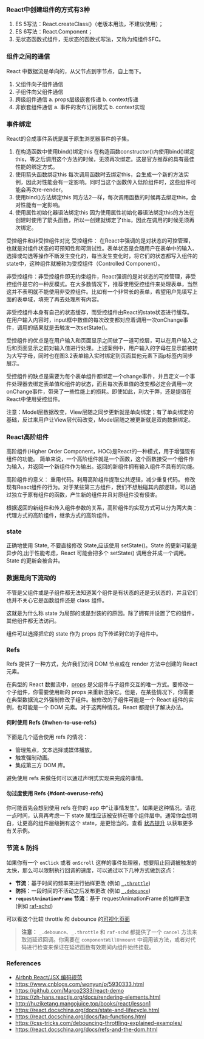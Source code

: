 ### React中创建组件的方式有3种
1. ES 5写法：React.createClass()（老版本用法，不建议使用）；
2. ES 6写法：React.Component；
3. 无状态函数式组件，无状态的函数式写法，又称为纯组件SFC。


### 组件之间的通信
React 中数据流是单向的，从父节点到字节点，自上而下。
1. 父组件向子组件通信
2. 子组件向父组件通信
3. 跨级组件通信
       a. props层级嵌套传递
       b. context传递 
4. 非嵌套组件通信
a. 事件的发布订阅模式
b. context实现


### 事件绑定
React的合成事件系统是属于原生浏览器事件的子集。
1. 在构造函数中使用bind()绑定this
    在构造函数constructor()内使用bind()绑定this，等之后调用这个方法的时候，无须再次绑定。这是官方推荐的具有最佳性能的绑定方式。
2. 使用箭头函数绑定this
    每次调用函数时去绑定this，会生成一个新的方法实例，因此对性能会有一定影响。同时当这个函数传入低阶组件时，这些组件可能会再次re-render。
3. 使用bind()方法绑定this
    同方法2一样，每次调用函数的时候再去绑定this，会对性能有一定影响。
4. 使用属性初始化器语法绑定this
    因为使用属性初始化器语法绑定this的方法在创建时使用了箭头函数，所以一创建就绑定了this，因此在调用的时候无须再次绑定。

受控组件和非受控组件对比
受控组件： 在React中强调的是对状态的可控管理，也就是对组件状态的可预知性和可测试性。表单状态是会随用户在表单中的输入、选择或勾选等操作不断发生变化的，每当发生变化时，将它们的状态都写入组件的state中，这种组件就被称为受控组件（Controlled Component）。

非受控组件：非受控组件即无约束组件，React强调的是对状态的可控管理，非受控组件是它的一种反模式。在大多数情况下，推荐使用受控组件来处理表单，当然这并不表明就不能使用非受控组件。比如有一个非常长的表单，希望用户先填写上面的表单域，填完了再去处理所有内容。

非受控组件本身有自己的状态缓存，而受控组件由React的state状态进行缓存。在用户输入内容时，input框中数值的每次改变都对应着调用一次onChange事件，调用的结果就是去触发一次setState()。

受控组件的优点是在用户输入和页面显示之间做了一道可控层，可以在用户输入之后和页面显示之前对输入值进行处理。上述案例中，用户输入的字母在显示前被转为大写字母，同时也在图3.2表单输入实时绑定到页面其他元素下面p标签内同步展示。

受控组件的缺点是需要为每个表单组件都绑定一个change事件，并且定义一个事件处理器去绑定表单值和组件的状态，而且每次表单值的改变都必定会调用一次onChange事件，带来了一些性能上的损耗。即使如此，利大于弊，还是提倡在React中使用受控组件。

注意：Model层数据改变，View层随之同步更新就是单向绑定；有了单向绑定的基础，反过来用户让View层代码改变，Model层随之被更新就是双向数据绑定。

### React高阶组件
高阶组件(Higher Order Component，HOC)是React的一种模式，用于增强现有组件的功能。 简单来说，一个高阶组件就是一个函数，这个函数接受一个组件作为输入，并返回一个新组件作为输出。返回的新组件拥有输入组件不具有的功能。

高阶组件的意义：
重用代码。利用高阶组件提取公共逻辑，减少重复代码。
修改现有React组件的行为。对于某些第三方组件，我们不想触碰其内部逻辑，可以通过独立于原有组件的函数，产生新的组件并且对原组件没有侵害。

根据返回的新组件和传入组件参数的关系，高阶组件的实现方式可以分为两大类：代理方式的高阶组件，继承方式的高阶组件。

### state
正确地使用 State, 不要直接修改 State,应该使用 setState()。State 的更新可能是异步的,出于性能考虑，React 可能会把多个 setState() 调用合并成一个调用。State 的更新会被合并。

### 数据是向下流动的
不管是父组件或是子组件都无法知道某个组件是有状态的还是无状态的，并且它们也并不关心它是函数组件还是 class 组件。

这就是为什么称 state 为局部的或是封装的的原因。除了拥有并设置了它的组件，其他组件都无法访问。

组件可以选择把它的 state 作为 props 向下传递到它的子组件中。

### Refs
Refs 提供了一种方式，允许我们访问 DOM 节点或在 render 方法中创建的 React 元素。

在典型的 React 数据流中，[props](/docs/components-and-props.html) 是父组件与子组件交互的唯一方式。要修改一个子组件，你需要使用新的 props 来重新渲染它。但是，在某些情况下，你需要在典型数据流之外强制修改子组件。被修改的子组件可能是一个 React 组件的实例，也可能是一个 DOM 元素。对于这两种情况，React 都提供了解决办法。

#### 何时使用 Refs {#when-to-use-refs}

下面是几个适合使用 refs 的情况：

* 管理焦点，文本选择或媒体播放。
* 触发强制动画。
* 集成第三方 DOM 库。

避免使用 refs 来做任何可以通过声明式实现来完成的事情。

#### 勿过度使用 Refs {#dont-overuse-refs}

你可能首先会想到使用 refs 在你的 app 中“让事情发生”。如果是这种情况，请花一点时间，认真再考虑一下 state 属性应该被安排在哪个组件层中。通常你会想明白，让更高的组件层级拥有这个 state，是更恰当的。查看 [状态提升](https://react.docschina.org/docs/lifting-state-up.html) 以获取更多有关示例。

### 节流 & 防抖
如果你有一个 `onClick` 或者 `onScroll` 这样的事件处理器，想要阻止回调被触发的太快，那么可以限制执行回调的速度，可以通过以下几种方式做到这点：

- **节流**：基于时间的频率来进行抽样更改 (例如 [`_.throttle`](https://lodash.com/docs#throttle))
- **防抖**：一段时间的不活动之后发布更改 (例如 [`_.debounce`](https://lodash.com/docs#debounce))
- **`requestAnimationFrame` 节流**：基于 requestAnimationFrame 的抽样更改 (例如 [raf-schd]([`raf-schd`](https://github.com/alexreardon/raf-schd)))

可以看这个比较 throttle 和 debounce 的[可视化页面](http://demo.nimius.net/debounce_throttle/)

> **注意：**
> `_.debounce`、`_.throttle` 和 `raf-schd` 都提供了一个 `cancel` 方法来取消延迟回调。你需要在 `componentWillUnmount` 中调用该方法，或者对代码进行检查来保证在延迟函数有效期间内组件始终挂载。

### References
- [Airbnb React/JSX 编码规范](https://github.com/JasonBoy/javascript/blob/master/react/README.md)
- https://www.cnblogs.com/wonyun/p/5930333.html
- https://github.com/Marco2333/react-demo
- https://zh-hans.reactjs.org/docs/rendering-elements.html
- http://huziketang.mangojuice.top/books/react/lesson1 
- https://react.docschina.org/docs/state-and-lifecycle.html
- https://react.docschina.org/docs/faq-functions.html
- https://css-tricks.com/debouncing-throttling-explained-examples/
- https://react.docschina.org/docs/refs-and-the-dom.html
